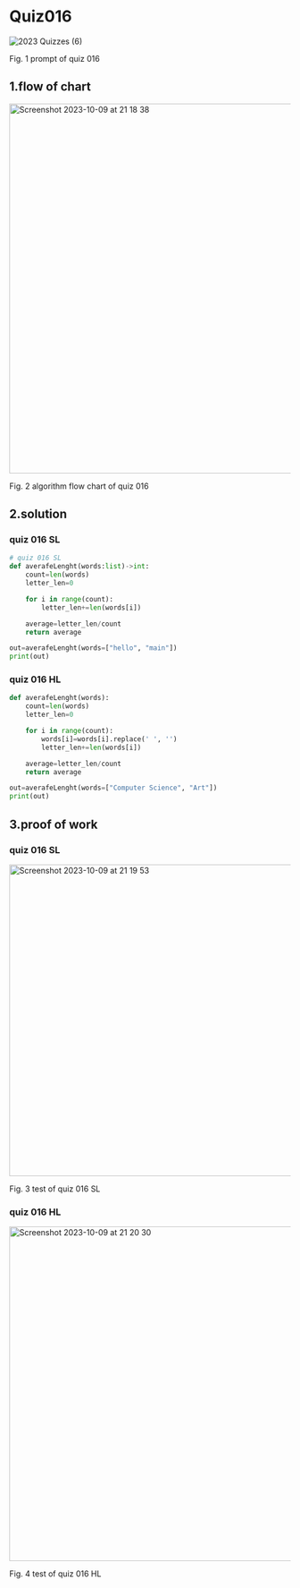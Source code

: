# Quiz016
![2023  Quizzes (6)](https://github.com/Happa1/unit1-2024/assets/142579414/263e9832-d0ef-499b-a9e0-54a2892f98d6)

Fig. 1 prompt of quiz 016

## 1.flow of chart
<img width="661" alt="Screenshot 2023-10-09 at 21 18 38" src="https://github.com/Happa1/unit1-2024/assets/142579414/caab8662-8e3c-4697-a77e-dc6dca3141fd">

Fig. 2 algorithm flow chart of quiz 016

## 2.solution
### quiz 016 SL
```.py
# quiz 016 SL
def averafeLenght(words:list)->int:
    count=len(words)
    letter_len=0

    for i in range(count):
        letter_len+=len(words[i])

    average=letter_len/count
    return average

out=averafeLenght(words=["hello", "main"])
print(out)
```

### quiz 016 HL
```.py
def averafeLenght(words):
    count=len(words)
    letter_len=0

    for i in range(count):
        words[i]=words[i].replace(' ', '')
        letter_len+=len(words[i])

    average=letter_len/count
    return average

out=averafeLenght(words=["Computer Science", "Art"])
print(out)
```

## 3.proof of work
### quiz 016 SL
<img width="557" alt="Screenshot 2023-10-09 at 21 19 53" src="https://github.com/Happa1/unit1-2024/assets/142579414/159770b8-37a4-402f-9bdf-23e86367adfa">

Fig. 3 test of quiz 016 SL

### quiz 016 HL
<img width="598" alt="Screenshot 2023-10-09 at 21 20 30" src="https://github.com/Happa1/unit1-2024/assets/142579414/b081d8a2-3e48-4d52-9fe5-e48eaed8a1a0">

Fig. 4 test of quiz 016 HL
